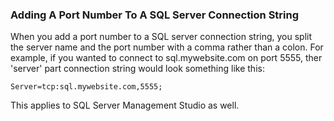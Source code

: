 ### Adding A Port Number To A SQL Server Connection String

When you add a port number to a SQL server connection string, you split the server name and the port number with a comma rather than a colon. For example, if you wanted to connect to sql.mywebsite.com on port 5555, ther 'server' part connection string would look something like this:

    Server=tcp:sql.mywebsite.com,5555;

This applies to SQL Server Management Studio as well.